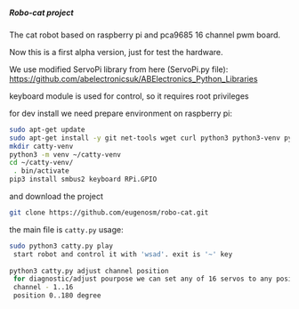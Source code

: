 ##### Robo-cat project

The cat robot based on raspberry pi and pca9685 16 channel pwm board.

Now this is a first alpha version, just for test the hardware.

We use modified ServoPi library from here (ServoPi.py file):
https://github.com/abelectronicsuk/ABElectronics_Python_Libraries

keyboard module is used for control, so it requires root privileges

for dev install we need prepare environment on raspberry pi:
```bash
sudo apt-get update
sudo apt-get install -y git net-tools wget curl python3 python3-venv python3-pip mc
mkdir catty-venv
python3 -m venv ~/catty-venv
cd ~/catty-venv/
 . bin/activate
pip3 install smbus2 keyboard RPi.GPIO
```

and download the project
```bash
git clone https://github.com/eugenosm/robo-cat.git
```

the main file is `catty.py`
usage:
```bash
sudo python3 catty.py play 
 start robot and control it with 'wsad'. exit is '~' key
 
python3 catty.py adjust channel position
 for diagnostic/adjust pourpose we can set any of 16 servos to any position
 channel - 1..16
 position 0..180 degree  
```